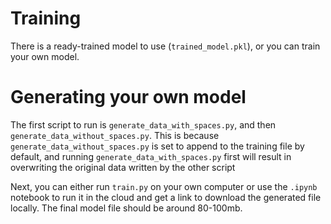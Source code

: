 # Training


There is a ready-trained model to use (`trained_model.pkl`), or you can train your own model.


# Generating your own model
The first script to run is `generate_data_with_spaces.py`, and then `generate_data_without_spaces.py`.
This is because `generate_data_without_spaces.py` is set to append to the training file by default, and running `generate_data_with_spaces.py` first will result in overwriting the original data written by the other script


Next, you can either run `train.py` on your own computer or use the `.ipynb` notebook to run it in the cloud and get a link to download the generated file locally.
The final model file should be around 80-100mb.

